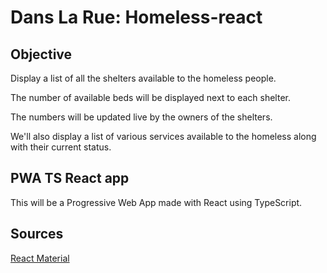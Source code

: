 # Dans La Rue: Homeless-react

## Objective

Display a list of all the shelters available to the homeless people.

The number of available beds will be displayed next to each shelter.

The numbers will be updated live by the owners of the shelters.

We'll also display a list of various services available to the homeless along with their current status.

## PWA TS React app 

This will be a Progressive Web App made with React using TypeScript.


## Sources

[React Material](https://material-ui.com/getting-started/templates/)
